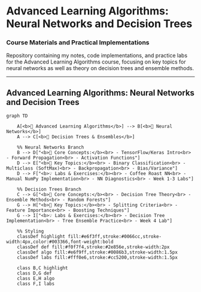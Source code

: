 # Advanced Learning Algorithms: Neural Networks and Decision Trees
### Course Materials and Practical Implementations

Repository containing my notes, code implementations, and practice labs for the Advanced Learning Algorithms course, focusing on key topics for neural networks as well as theory on decision trees and ensemble methods.

---
## Advanced Learning Algorithms: Neural Networks and Decision Trees
```mermaid
graph TD

    A[<b>🧠 Advanced Learning Algorithms</b>] --> B[<b>🤖 Neural Networks</b>]
    A --> C[<b>🌳 Decision Trees & Ensembles</b>]

    %% Neural Networks Branch
    B --> D["<b>🚀 Core Concepts:</b><br> - TensorFlow/Keras Intro<br> - Forward Propagation<br> - Activation Functions"]
    D --> E["<b>🔷 Key Topics:</b><br> - Binary Classification<br> - Multiclass (SoftMax)<br> - Backpropagation<br> - Bias/Variance"]
    D --> F["<b>💡 Labs & Exercises:</b><br> - Coffee Roast NN<br> - Manual NumPy Implementation<br> - NN Diagnostics<br> - Week 1-3 Labs"]

    %% Decision Trees Branch
    C --> G["<b>🎯 Core Concepts:</b><br> - Decision Tree Theory<br> - Ensemble Methods<br> - Random Forests"]
    G --> H["<b>🔷 Key Topics:</b><br> - Splitting Criteria<br> - Feature Importance<br> - Boosting Techniques"]
    G --> I["<b>💡 Labs & Exercises:</b><br> - Decision Tree Implementation<br> - Tree Ensemble Practice<br> - Week 4 Lab"]

    %% Styling
    classDef highlight fill:#e6f3ff,stroke:#0066cc,stroke-width:4px,color:#003366,font-weight:bold
    classDef def fill:#f0f7f4,stroke:#2e856e,stroke-width:2px
    classDef algo fill:#e6f9ff,stroke:#0086b3,stroke-width:1.5px
    classDef labs fill:#fff0e6,stroke:#cc5200,stroke-width:1.5px

    class B,C highlight
    class D,G def
    class E,H algo
    class F,I labs